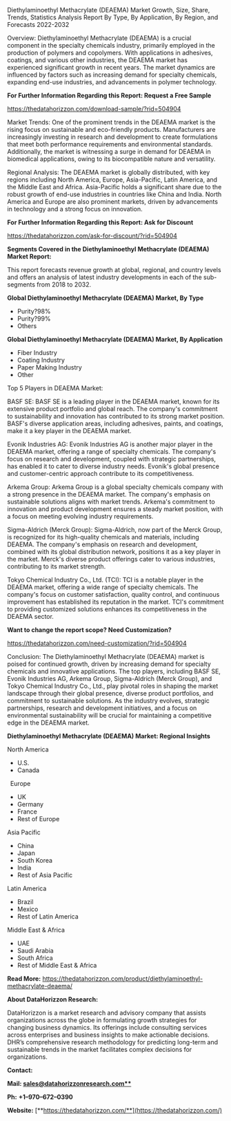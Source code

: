 ﻿Diethylaminoethyl Methacrylate (DEAEMA)  Market Growth, Size, Share, Trends, Statistics Analysis Report By Type, By Application, By Region, and Forecasts 2022-2032

Overview: Diethylaminoethyl Methacrylate (DEAEMA) is a crucial component in the specialty chemicals industry, primarily employed in the production of polymers and copolymers. With applications in adhesives, coatings, and various other industries, the DEAEMA market has experienced significant growth in recent years. The market dynamics are influenced by factors such as increasing demand for specialty chemicals, expanding end-use industries, and advancements in polymer technology.

**For Further Information Regarding this Report: Request a Free Sample**	

<https://thedatahorizzon.com/download-sample/?rid=504904>

Market Trends: One of the prominent trends in the DEAEMA market is the rising focus on sustainable and eco-friendly products. Manufacturers are increasingly investing in research and development to create formulations that meet both performance requirements and environmental standards. Additionally, the market is witnessing a surge in demand for DEAEMA in biomedical applications, owing to its biocompatible nature and versatility.

Regional Analysis: The DEAEMA market is globally distributed, with key regions including North America, Europe, Asia-Pacific, Latin America, and the Middle East and Africa. Asia-Pacific holds a significant share due to the robust growth of end-use industries in countries like China and India. North America and Europe are also prominent markets, driven by advancements in technology and a strong focus on innovation.

**For Further Information Regarding this Report: Ask for Discount**	

<https://thedatahorizzon.com/ask-for-discount/?rid=504904>

**Segments Covered in the Diethylaminoethyl Methacrylate (DEAEMA) Market Report:**

This report forecasts revenue growth at global, regional, and country levels and offers an analysis of latest industry developments in each of the sub-segments from 2018 to 2032.

**Global Diethylaminoethyl Methacrylate (DEAEMA) Market, By Type**

- Purity?98%
- Purity?99%
- Others

**Global Diethylaminoethyl Methacrylate (DEAEMA) Market, By Application**

- Fiber Industry
- Coating Industry
- Paper Making Industry
- Other

Top 5 Players in DEAEMA Market:

BASF SE: BASF SE is a leading player in the DEAEMA market, known for its extensive product portfolio and global reach. The company's commitment to sustainability and innovation has contributed to its strong market position. BASF's diverse application areas, including adhesives, paints, and coatings, make it a key player in the DEAEMA market.

Evonik Industries AG: Evonik Industries AG is another major player in the DEAEMA market, offering a range of specialty chemicals. The company's focus on research and development, coupled with strategic partnerships, has enabled it to cater to diverse industry needs. Evonik's global presence and customer-centric approach contribute to its competitiveness.

Arkema Group: Arkema Group is a global specialty chemicals company with a strong presence in the DEAEMA market. The company's emphasis on sustainable solutions aligns with market trends. Arkema's commitment to innovation and product development ensures a steady market position, with a focus on meeting evolving industry requirements.

Sigma-Aldrich (Merck Group): Sigma-Aldrich, now part of the Merck Group, is recognized for its high-quality chemicals and materials, including DEAEMA. The company's emphasis on research and development, combined with its global distribution network, positions it as a key player in the market. Merck's diverse product offerings cater to various industries, contributing to its market strength.

Tokyo Chemical Industry Co., Ltd. (TCI): TCI is a notable player in the DEAEMA market, offering a wide range of specialty chemicals. The company's focus on customer satisfaction, quality control, and continuous improvement has established its reputation in the market. TCI's commitment to providing customized solutions enhances its competitiveness in the DEAEMA sector.

**Want to change the report scope? Need Customization?**

<https://thedatahorizzon.com/need-customization/?rid=504904>

Conclusion: The Diethylaminoethyl Methacrylate (DEAEMA) market is poised for continued growth, driven by increasing demand for specialty chemicals and innovative applications. The top players, including BASF SE, Evonik Industries AG, Arkema Group, Sigma-Aldrich (Merck Group), and Tokyo Chemical Industry Co., Ltd., play pivotal roles in shaping the market landscape through their global presence, diverse product portfolios, and commitment to sustainable solutions. As the industry evolves, strategic partnerships, research and development initiatives, and a focus on environmental sustainability will be crucial for maintaining a competitive edge in the DEAEMA market.

**Diethylaminoethyl Methacrylate (DEAEMA) Market: Regional Insights**

North America

- U.S.
- Canada

` `Europe

- UK
- Germany
- France
- Rest of Europe

Asia Pacific	

- China
- Japan
- South Korea
- India
- Rest of Asia Pacific

Latin America

- Brazil
- Mexico
- Rest of Latin America

Middle East & Africa

- UAE
- Saudi Arabia
- South Africa
- Rest of Middle East & Africa

**Read More:** <https://thedatahorizzon.com/product/diethylaminoethyl-methacrylate-deaema/>

**About DataHorizzon Research:**

DataHorizzon is a market research and advisory company that assists organizations across the globe in formulating growth strategies for changing business dynamics. Its offerings include consulting services across enterprises and business insights to make actionable decisions. DHR’s comprehensive research methodology for predicting long-term and sustainable trends in the market facilitates complex decisions for organizations.

**Contact:**

**Mail: [sales@datahorizzonresearch.com**](mailto:sales@datahorizzonresearch.com)**

**Ph:** **+1–970–672–0390**

**Website:** [**https://thedatahorizzon.com/**](https://thedatahorizzon.com/)


